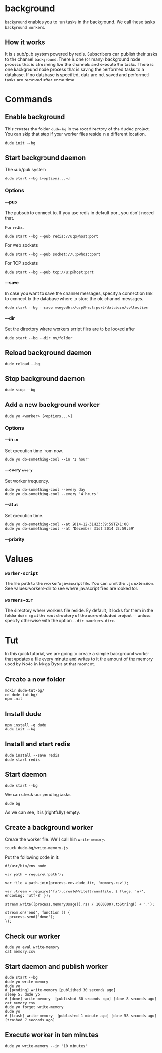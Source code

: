 # background

`background` enables you to run tasks in the background. We call these tasks `background workers`.

## How it works

It is a sub/pub system powered by redis. Subscribers can publish their tasks to the channel `background`. There is one (or many) background node process that is streaming live the channels and execute the tasks. There is one background node process that is saving the performed tasks to a database. If no database is specified, data are not saved and performed tasks are removed after some time.

# Commands

## Enable background

This creates the folder `dude-bg` in the root directory of the duded project. You can skip that step if your worker files reside in a different location.

    dude init --bg
    
## Start background daemon

The sub/pub system

    dude start --bg [<options...>]
    
### Options

#### --pub <db-url>

The pubsub to connect to. If you use redis in default port, you don't neeed that.

For redis:

    dude start --bg --pub redis://u:p@host:port
    
For web sockets

    dude start --bg --pub socket://u:p@host:port
    
For TCP sockets

    dude start --bg --pub tcp://u:p@host:port


#### --save <db-url>

In case you want to save the channel messages, specify a connection link to connect to the database where to store the old channel messages.

    dude start --bg --save mongodb://u:p@host:port/database/collection

#### --dir <workers-dir>

Set the directory where workers script files are to be looked after

    dude start --bg --dir my/folder
    
## Reload background daemon

    dude reload --bg
    
## Stop background daemon

    dude stop --bg
    
## Add a new background worker

    dude yo <worker> [<options...>]

### Options

#### --in `in`

Set execution time from now.

    dude yo do-something-cool --in '1 hour'
    
#### --every `every`

Set worker frequency.

    dude yo do-something-cool --every day
    dude yo do-something-cool --every '4 hours'
    
#### --at `at`

Set execution time.

    dude yo do-something-cool --at 2014-12-31H23:59:59TZ+1:00
    dude yo do-something-cool --at 'December 31st 2014 23:59:59'
    
#### --priority <priority>

# Values

### `worker-script`

The file path to the worker's javascript file. You can omit the `.js` extension. See values:workers-dir to see where javascript files are looked for.

### `workers-dir`

The directory where workers file reside. By default, it looks for them in the folder `dude-bg` at the root directory of the current duded project -- unless specify otherwise with the option `--dir <workers-dir>`.

# Tut

In this quick tutorial, we are going to create a simple background worker that updates a file every minute and writes to it the amount of the memory used by Node in Mega Bytes at that moment.
    
## Create a new folder

    mdkir dude-tut-bg/
    cd dude-tut-bg/
    npm init
    
## Install dude

    npm install -g dude
    dude init --bg
    
## Install and start redis

    dude install --save redis
    dude start redis
    
## Start daemon

    dude start --bg
    
We can check our pending tasks

    dude bg
    
As we can see, it is (rightfully) empty.
    
    
## Create a background worker

Create the worker file. We'll call him `write-memory`.

    touch dude-bg/write-memory.js
    
Put the following code in it:

    #!/usr/bin/env node
    
    var path = require('path');
    
    var file = path.join(process.env.dude_dir, 'memory.csv');
    
    var stream = require('fs').createWriteStream(file, { flags: 'a+', encoding: 'utf-8' });
    
    stream.write((process.memoryUsage().rss / 1000000).toString() + ',');
    
    stream.on('end', function () {
      process.send('done');
    });
    
## Check our worker

    dude yo eval write-memory
    cat memory.csv
    
## Start daemon and publish worker

    dude start --bg
    dude yo write-memory
    dude yo
    # [pending] write-memory [published 30 seconds ago]
    sleep 5; dude yo
    # [done] write-memory  [published 30 seconds ago] [done 8 seconds ago]
    cat memory.csv
    dude yo forget write-memory
    dude yo
    # [trash] write-memory  [published 1 minute ago] [done 58 seconds ago] [trashed 7 seconds ago]
    
## Execute worker in ten minutes

    dude yo write-memory --in '10 minutes'

    
    

